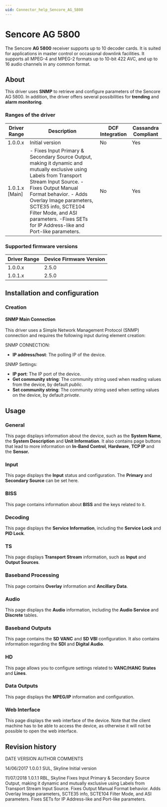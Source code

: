 ```yaml
---
uid: Connector_help_Sencore_AG_5800
---
```


# Sencore AG 5800

The Sencore **AG 5800** receiver supports up to 10 decoder cards. It is suited for applications in master control or occasional downlink facilities. It supports all MPEG-4 and MPEG-2 formats up to 10-bit 422 AVC, and up to 16 audio channels in any common format.

## About

This driver uses **SNMP** to retrieve and configure parameters of the Sencore AG 5800. In addition, the driver offers several possibilities for **trending** and **alarm monitoring**.

### Ranges of the driver

| **Driver Range** | **Description**                                                                                                                                                                                                                                                                                                                     | **DCF Integration** | **Cassandra Compliant** |
|------------------|-------------------------------------------------------------------------------------------------------------------------------------------------------------------------------------------------------------------------------------------------------------------------------------------------------------------------------------|---------------------|-------------------------|
| 1.0.0.x          | Initial version                                                                                                                                                                                                                                                                                                                     | No                  | Yes                     |
| 1.0.1.x \[Main\] | \- Fixes Input Primary & Secondary Source Output, making it dynamic and mutually exclusive using Labels from Transport Stream Input Source. - Fixes Output Manual Format behavior. - Adds Overlay Image parameters, SCTE35 info, SCTE104 Filter Mode, and ASI parameters. -Fixes SETs for IP Address-like and Port-like parameters. | No                  | Yes                     |

### Supported firmware versions

| **Driver Range** | **Device Firmware Version** |
|------------------|-----------------------------|
| 1.0.0.x          | 2.5.0                       |
| 1.0.1.x          | 2.5.0                       |

## Installation and configuration

### Creation

#### SNMP Main Connection

This driver uses a Simple Network Management Protocol (SNMP) connection and requires the following input during element creation:

SNMP CONNECTION:

- **IP address/host**: The polling IP of the device.

SNMP Settings:

- **IP port**: The IP port of the device.
- **Get community string**: The community string used when reading values from the device, by default *public*.
- **Set community string**: The community string used when setting values on the device, by default *private*.

## Usage

### General

This page displays information about the device, such as the **System Name**, the **System Description** and **Unit Information**. It also contains page buttons that lead to more information on **In-Band Control**, **Hardware**, **TCP IP** and the **Sensor.**

### Input

This page displays the **Input** status and configuration. The **Primary** and **Secondary Source** can be set here.

### BISS

This page contains information about **BISS** and the keys related to it.

### Decoding

This page displays the **Service Information**, including the **Service Lock** and **PID Lock**.

### TS

This page displays **Transport Stream** information, such as **Input** and **Output Sources**.

### Baseband Processing

This page contains **Overlay** information and **Ancillary Data**.

### Audio

This page displays the **Audio** information, including the **Audio Service** and **Discrete** tables.

### Baseband Outputs

This page contains the **SD VANC** and **SD VBI** configuration. It also contains information regarding the **SDI** and **Digital Audio**.

### HD

This page allows you to configure settings related to **VANC/HANC States** and **Lines**.

### Data Outputs

This page displays the **MPEG/IP** information and configuration.

### Web Interface

This page displays the web interface of the device. Note that the client machine has to be able to access the device, as otherwise it will not be possible to open the web interface.

## Revision history

DATE VERSION AUTHOR COMMENTS

14/06/2017 1.0.0.1 SUL, Skyline Initial version

11/07/2018 1.0.1.1 RBL, Skyline Fixes Input Primary & Secondary Source Output, making it dynamic and mutually exclusive using Labels from Transport Stream Input Source. Fixes Output Manual Format behavior. Adds Overlay Image parameters, SCTE35 info, SCTE104 Filter Mode, and ASI parameters. Fixes SETs for IP Address-like and Port-like parameters.
